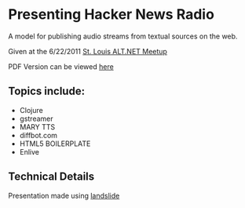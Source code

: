 # Presenting Hacker News Radio

A model for publishing audio streams from textual sources on the web.

Given at the 6/22/2011 [St. Louis ALT.NET Meetup](http://meetup.com/stlaltdotnet)

PDF Version can be viewed [here](https://github.com/jeffsigmon/prez-hnr-stl-altnet/presentation.html)


## Topics include:

* Clojure
* gstreamer
* MARY TTS
* diffbot.com
* HTML5 BOILERPLATE
* Enlive

## Technical Details

Presentation made using [landslide](https://github.com/adamzap/landslide)
